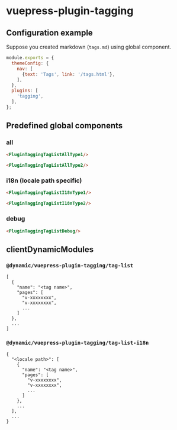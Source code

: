 # vuepress-plugin-tagging


## Configuration example

Suppose you created markdown (`tags.md`) using global component.

```js
module.exports = {
  themeConfig: {
    nav: [
      {text: 'Tags', link: '/tags.html'},
    ],
  },
  plugins: [
    'tagging',
  ],
};
```


## Predefined global components

### all

```html
<PluginTaggingTagListAllType1/>
```

```html
<PluginTaggingTagListAllType2/>
```

### i18n (locale path specific)

```html
<PluginTaggingTagListI18nType1/>
```

```html
<PluginTaggingTagListI18nType2/>
```

### debug

```html
<PluginTaggingTagListDebug/>
```


## clientDynamicModules

### `@dynamic/vuepress-plugin-tagging/tag-list`

```
[
  {
    "name": "<tag name>",
    "pages": [
      "v-xxxxxxxx",
      "v-xxxxxxxx",
      ...
    ]
  },
  ...
]
```

### `@dynamic/vuepress-plugin-tagging/tag-list-i18n`

```
{
  "<locale path>": [
    {
      "name": "<tag name>",
      "pages": [
        "v-xxxxxxxx",
        "v-xxxxxxxx",
        ...
      ]
    },
    ...
  ],
  ...
}
```
